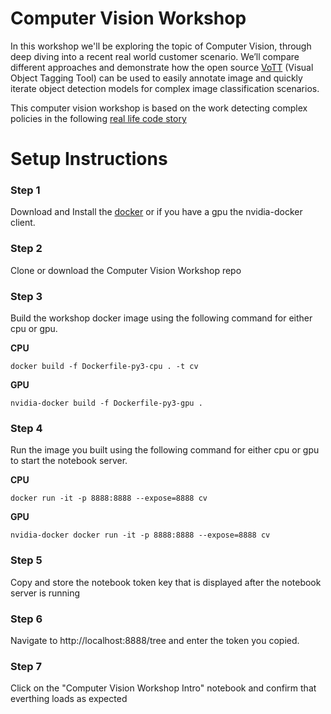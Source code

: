 # Computer Vision Workshop
In this workshop we'll be exploring the topic of Computer Vision, through deep diving into a recent real world customer scenario. We’ll compare different approaches and demonstrate how the open source [VoTT](github.com/Microsoft/VoTT) (Visual Object Tagging Tool) can be used to easily annotate image and quickly iterate object detection models for complex image classification scenarios. 
 
This computer vision workshop is based on the work detecting complex policies in the following [real life code story](https://www.microsoft.com/developerblog/2017/07/31/using-object-detection-complex-image-classification-scenarios/)

# Setup Instructions
### Step 1 
Download and Install the [docker](https://www.docker.com) or if you have a gpu the nvidia-docker client.

### Step 2 
Clone or download the Computer Vision Workshop repo

### Step 3
Build the workshop docker image using the following command for either cpu or gpu.

**CPU**
```
docker build -f Dockerfile-py3-cpu . -t cv
```

**GPU**
```
nvidia-docker build -f Dockerfile-py3-gpu .
```
### Step 4
Run the image you built using the following command for either cpu or gpu to start the notebook server.

**CPU**
```
docker run -it -p 8888:8888 --expose=8888 cv
```

**GPU**
```
nvidia-docker docker run -it -p 8888:8888 --expose=8888 cv
```

### Step 5 
Copy and store the notebook token key that is displayed after the notebook server is running

### Step 6
Navigate to http://localhost:8888/tree and enter the token you copied.

### Step 7 
Click on the "Computer Vision Workshop Intro" notebook and confirm that everthing loads as expected